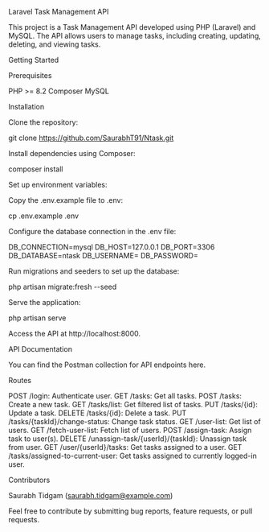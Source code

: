 Laravel Task Management API

This project is a Task Management API developed using PHP (Laravel) and MySQL. The API allows users to manage tasks, including creating, updating, deleting, and viewing tasks.

Getting Started

Prerequisites

PHP >= 8.2
Composer
MySQL

Installation

Clone the repository:

git clone https://github.com/SaurabhT91/Ntask.git

Install dependencies using Composer:

composer install

Set up environment variables:

Copy the .env.example file to .env:

cp .env.example .env

Configure the database connection in the .env file:

DB_CONNECTION=mysql
DB_HOST=127.0.0.1
DB_PORT=3306
DB_DATABASE=ntask
DB_USERNAME=<your-database-username>
DB_PASSWORD=<your-database-password>

Run migrations and seeders to set up the database:

php artisan migrate:fresh --seed

Serve the application:

php artisan serve

Access the API at http://localhost:8000.

API Documentation

You can find the Postman collection for API endpoints here.

Routes

POST /login: Authenticate user.
GET /tasks: Get all tasks.
POST /tasks: Create a new task.
GET /tasks/list: Get filtered list of tasks.
PUT /tasks/{id}: Update a task.
DELETE /tasks/{id}: Delete a task.
PUT /tasks/{taskId}/change-status: Change task status.
GET /user-list: Get list of users.
GET /fetch-user-list: Fetch list of users.
POST /assign-task: Assign task to user(s).
DELETE /unassign-task/{userId}/{taskId}: Unassign task from user.
GET /user/{userId}/tasks: Get tasks assigned to a user.
GET /tasks/assigned-to-current-user: Get tasks assigned to currently logged-in user.

Contributors

Saurabh Tidgam (saurabh.tidgam@example.com)

Feel free to contribute by submitting bug reports, feature requests, or pull requests.

